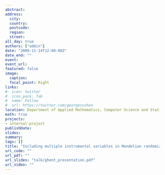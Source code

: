 ```yaml
---
abstract: 
address:
  city: 
  country: 
  postcode: 
  region: 
  street: 
all_day: true
authors: ["admin"]
date: "2009-11-14T12:00:00Z"
date_end: ""
event: 
event_url: 
featured: false
image:
  caption: 
  focal_point: Right
links:
#- icon: twitter
#  icon_pack: fab
#  name: Follow
#  url: https://twitter.com/georgecushen
location: Department of Applied Mathematics, Computer Science and Statistics, Ghent University, Ghent, Belgium
math: true
projects:
- internal-project
publishDate: 
slides: 
summary: 
tags: []
title: "Including multiple instrumental variables in Mendelian randomization analyses"
url_code: ""
url_pdf: ""
url_slides: "talk/ghent_presentation.pdf"
url_video: ""
---
```

